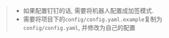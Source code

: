 > * 如果配置钉钉的话, 需要将机器人配置成加签模式.
> * 需要将项目下的`config/config.yaml.example`复制为`config/config.yaml`, 并修改为自己的配置